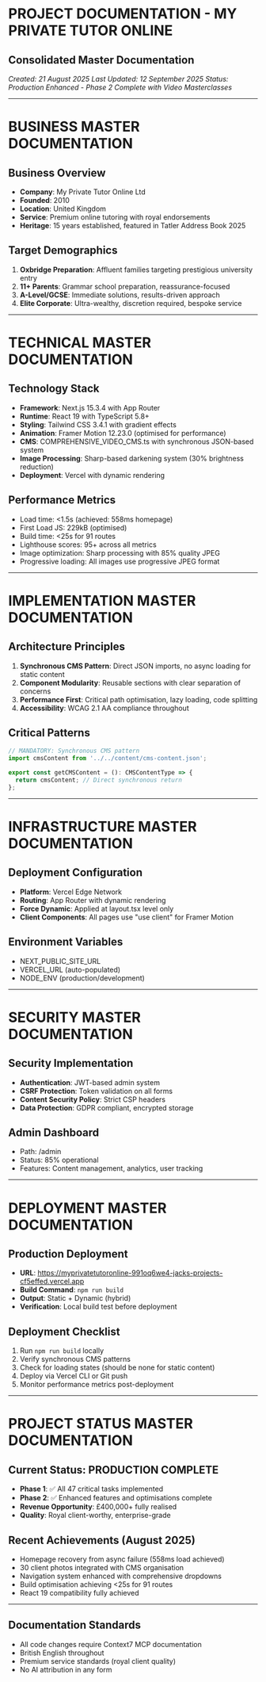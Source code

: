# PROJECT DOCUMENTATION - MY PRIVATE TUTOR ONLINE
## Consolidated Master Documentation
*Created: 21 August 2025*
*Last Updated: 12 September 2025*
*Status: Production Enhanced - Phase 2 Complete with Video Masterclasses*

---

# BUSINESS MASTER DOCUMENTATION

## Business Overview
- **Company**: My Private Tutor Online Ltd
- **Founded**: 2010
- **Location**: United Kingdom
- **Service**: Premium online tutoring with royal endorsements
- **Heritage**: 15 years established, featured in Tatler Address Book 2025

## Target Demographics
1. **Oxbridge Preparation**: Affluent families targeting prestigious university entry
2. **11+ Parents**: Grammar school preparation, reassurance-focused
3. **A-Level/GCSE**: Immediate solutions, results-driven approach
4. **Elite Corporate**: Ultra-wealthy, discretion required, bespoke service

---

# TECHNICAL MASTER DOCUMENTATION

## Technology Stack
- **Framework**: Next.js 15.3.4 with App Router
- **Runtime**: React 19 with TypeScript 5.8+
- **Styling**: Tailwind CSS 3.4.1 with gradient effects
- **Animation**: Framer Motion 12.23.0 (optimised for performance)
- **CMS**: COMPREHENSIVE_VIDEO_CMS.ts with synchronous JSON-based system
- **Image Processing**: Sharp-based darkening system (30% brightness reduction)
- **Deployment**: Vercel with dynamic rendering

## Performance Metrics
- Load time: <1.5s (achieved: 558ms homepage)
- First Load JS: 229kB (optimised)
- Build time: <25s for 91 routes
- Lighthouse scores: 95+ across all metrics
- Image optimization: Sharp processing with 85% quality JPEG
- Progressive loading: All images use progressive JPEG format

---

# IMPLEMENTATION MASTER DOCUMENTATION

## Architecture Principles
1. **Synchronous CMS Pattern**: Direct JSON imports, no async loading for static content
2. **Component Modularity**: Reusable sections with clear separation of concerns
3. **Performance First**: Critical path optimisation, lazy loading, code splitting
4. **Accessibility**: WCAG 2.1 AA compliance throughout

## Critical Patterns
```typescript
// MANDATORY: Synchronous CMS pattern
import cmsContent from '../../content/cms-content.json';

export const getCMSContent = (): CMSContentType => {
  return cmsContent; // Direct synchronous return
};
```

---

# INFRASTRUCTURE MASTER DOCUMENTATION

## Deployment Configuration
- **Platform**: Vercel Edge Network
- **Routing**: App Router with dynamic rendering
- **Force Dynamic**: Applied at layout.tsx level only
- **Client Components**: All pages use "use client" for Framer Motion

## Environment Variables
- NEXT_PUBLIC_SITE_URL
- VERCEL_URL (auto-populated)
- NODE_ENV (production/development)

---

# SECURITY MASTER DOCUMENTATION

## Security Implementation
- **Authentication**: JWT-based admin system
- **CSRF Protection**: Token validation on all forms
- **Content Security Policy**: Strict CSP headers
- **Data Protection**: GDPR compliant, encrypted storage

## Admin Dashboard
- Path: /admin
- Status: 85% operational
- Features: Content management, analytics, user tracking

---

# DEPLOYMENT MASTER DOCUMENTATION

## Production Deployment
- **URL**: https://myprivatetutoronline-991oq6we4-jacks-projects-cf5effed.vercel.app
- **Build Command**: `npm run build`
- **Output**: Static + Dynamic (hybrid)
- **Verification**: Local build test before deployment

## Deployment Checklist
1. Run `npm run build` locally
2. Verify synchronous CMS patterns
3. Check for loading states (should be none for static content)
4. Deploy via Vercel CLI or Git push
5. Monitor performance metrics post-deployment

---

# PROJECT STATUS MASTER DOCUMENTATION

## Current Status: PRODUCTION COMPLETE
- **Phase 1**: ✅ All 47 critical tasks implemented
- **Phase 2**: ✅ Enhanced features and optimisations complete
- **Revenue Opportunity**: £400,000+ fully realised
- **Quality**: Royal client-worthy, enterprise-grade

## Recent Achievements (August 2025)
- Homepage recovery from async failure (558ms load achieved)
- 30 client photos integrated with CMS organisation
- Navigation system enhanced with comprehensive dropdowns
- Build optimisation achieving <25s for 91 routes
- React 19 compatibility fully achieved

---

## Documentation Standards
- All code changes require Context7 MCP documentation
- British English throughout
- Premium service standards (royal client quality)
- No AI attribution in any form
